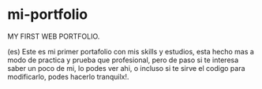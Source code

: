 # mi-portfolio
 MY FIRST WEB PORTFOLIO.

(es) Este es mi primer portafolio con mis skills y estudios, esta hecho mas a modo de practica y prueba que profesional, pero de paso si te interesa saber un poco de mi, lo podes ver ahi, o incluso si te sirve el codigo para modificarlo, podes hacerlo tranquilx!.

